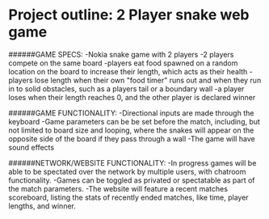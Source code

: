 # Project outline: 2 Player snake web game

######GAME SPECS:
-Nokia snake game with 2 players
-2 players compete on the same board
-players eat food spawned on a random location on the board to increase their length, which acts as their health
-players lose length when their own "food timer" runs out and when they run in to solid obstacles, such as a players tail or a boundary wall
-a player loses when their length reaches 0, and the other player is declared winner

######GAME FUNCTIONALITY:
-Directional inputs are made through the keyboard
-Game parameters can be be set before the match, including, but not limited to board size and looping, where the snakes will appear on the opposite side of the board if they pass through a wall
-The game will have sound effects

######NETWORK/WEBSITE FUNCTIONALITY:
-In progress games will be able to be spectated over the network by multiple users, with chatroom functionality.
-Games can be toggled as privated or spectatable as part of the match parameters.
-The website will feature a recent matches scoreboard, listing the stats of recently ended matches, like time, player lengths, and winner.
